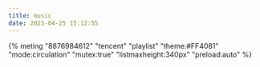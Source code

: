 ```yaml
---
title: music
date: 2023-04-25 15:12:55
---
```


<link rel="stylesheet" href="https://cdn.jsdelivr.net/npm/aplayer/dist/APlayer.min.css">

<script src="https://cdn.jsdelivr.net/npm/aplayer/dist/APlayer.min.js"></script>
<script src="https://cdn.jsdelivr.net/npm/meting@2.0.1/dist/Meting.min.js"></script>
<script src="https://cdn.jsdelivr.net/npm/pjax@VERSION/pjax.min.js"></script>

{% meting "8876984612" "tencent" "playlist" "theme:#FF4081" "mode:circulation" "mutex:true" "listmaxheight:340px" "preload:auto"  %}
